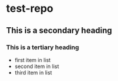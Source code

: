 # test-repo

## This is a secondary heading
### This is a tertiary heading

* first item in list
* second item in list
* third item in list

